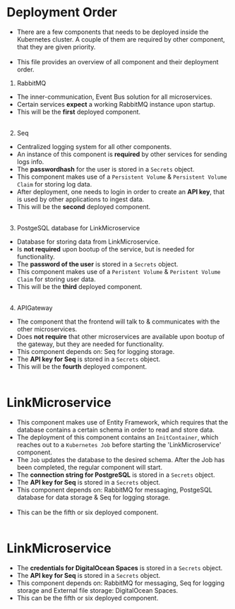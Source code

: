 # Deployment Order

* There are a few components that needs to be deployed inside the Kubernetes cluster. A couple of them are required by other component, that they are given priority. <br><br>
* This file provides an overview of all component and their deployment order.

1. RabbitMQ
* The inner-communication, Event Bus solution for all microservices.
* Certain services **expect** a working RabbitMQ instance upon startup.
* This will be the **first** deployed component. <br><br>


2. Seq
* Centralized logging system for all other components.
* An instance of this component is **required** by other services for sending logs info.
* The **passwordhash** for the user is stored in a `Secrets` object.
* This component makes use of a `Persistent Volume` & `Persistent Volume Claim` for storing log data.
* After deployment, one needs to login in order to create an **API key**, that is used by other applications to ingest data.
* This will be the **second** deployed component. <br><br>


3. PostgeSQL database for LinkMicroservice
* Database for storing data from LinkMicroservice.
* Is **not required** upon bootup of the service, but is needed for functionality.
* The **password of the user** is stored in a `Secrets` object.
* This component makes use of a `Peristent Volume` & `Peristent Volume Claim` for storing user data. 
* This will be the **third** deployed component. <br><br>


4. APIGateway
* The component that the frontend will talk to & communicates with the other microservices.
* Does **not require** that other microservices are available upon bootup of the gateway, but they are needed for functionality.
* This component depends on: Seq for logging storage.
* The **API key for Seq** is stored in a `Secrets` object.
* This will be the **fourth** deployed component. <br><br>

# LinkMicroservice
* This component makes use of Entity Framework, which requires that the database contains a certain schema in order to read and store data.
* The deployment of this component contains an `InitContainer`, which reaches out to a `Kubernetes Job` before starting the 'LinkMicroservice' component.
* The `Job` updates the database to the desired schema. After the Job has been completed, the regular component will start.
* The **connection string for PostgreSQL** is stored in a `Secrets` object.
* The **API key for Seq** is stored in a `Secrets` object.
* This component depends on: RabbitMQ for messaging, PostgeSQL database for data storage & Seq for logging storage. <br><br>
* This can be the fifth or six deployed component.<br><br>

# LinkMicroservice
* The **credentials for DigitalOcean Spaces** is stored in a `Secrets` object.
* The **API key for Seq** is stored in a `Secrets` object.
* This component depends on: RabbitMQ for messaging, Seq for logging storage and External file storage: DigitalOcean Spaces.
* This can be the fifth or six deployed component.<br><br>